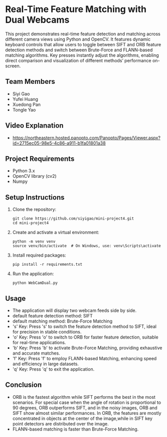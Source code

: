 # Real-Time Feature Matching with Dual Webcams

This project demonstrates real-time feature detection and matching across different camera views using Python and OpenCV. It features dynamic keyboard controls that allow users to toggle between SIFT and ORB feature detection methods and switch between Brute-Force and FLANN-based matching algorithms. Key presses instantly adjust the algorithms, enabling direct comparison and visualization of different methods’ performance on-screen. 


## Team Members
- Siyi Gao
- Yufei Huang
- Xuedong Pan
- Tongle Yao

## Video Explanation
- https://northeastern.hosted.panopto.com/Panopto/Pages/Viewer.aspx?id=2715ec05-98e5-4c86-a911-b1fa01801a38


## Project Requirements
- Python 3.x
- OpenCV library (cv2)
- Numpy

## Setup Instructions
1. Clone the repository:
   ```
   git clone https://github.com/siyigao/mini-project4.git
   cd mini-project4
   ```

2. Create and activate a virtual environment:
   ```
   python -m venv venv
   source venv/bin/activate  # On Windows, use: venv\Scripts\activate
   ```

3. Install required packages:
   ```
   pip install -r requirements.txt
   ```

4. Run the application:
   ```
   python WebCamDual.py
   ```

## Usage
- The application will display two webcam feeds side by side.
- default feature detection method: SIFT
- default matching method: Brute-Force Matching
- 's' Key: Press 's' to switch the feature detection method to SIFT, ideal for precision in stable conditions.
- 'o' Key: Press 'o' to switch to ORB for faster feature detection, suitable for real-time applications.
- 'b' Key: Press 'b' to activate Brute-Force Matching, providing exhaustive and accurate matches.
- 'f' Key: Press 'f' to employ FLANN-based Matching, enhancing speed and efficiency in large datasets.
- 'q' Key: Press 'q' to exit the application.

## Conclusion
- ORB is the fastest algorithm while SIFT performs the best in the most scenarios. For special case when the angle of rotation is proportional to 90 degrees, ORB outperforms SIFT, and in the noisy images, ORB and SIFT show almost similar performances. In ORB, the features are mostly concentrated in objects at the center of the image,while in SIFT key point detectors are distributed over the image.
- FLANN-based matching is faster than Brute-Force Matching.
